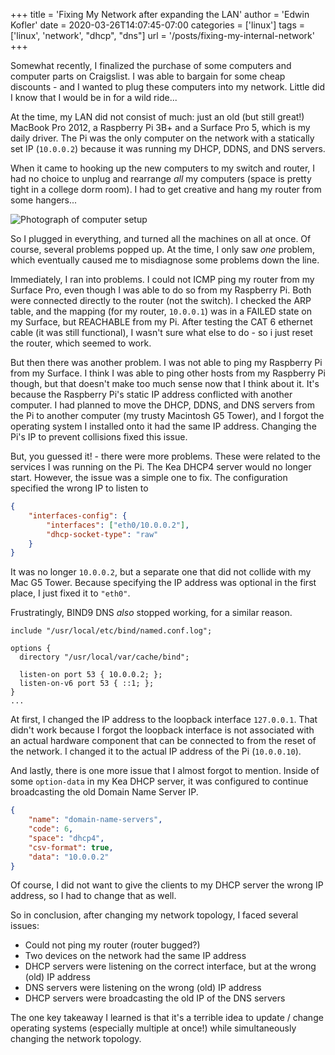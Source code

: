 +++
title = 'Fixing My Network after expanding the LAN'
author = 'Edwin Kofler'
date = 2020-03-26T14:07:45-07:00
categories = ['linux']
tags = ['linux', 'network', "dhcp", "dns"]
url = '/posts/fixing-my-internal-network'
+++

Somewhat recently, I finalized the purchase of some computers and computer parts on Craigslist. I was able to bargain for some cheap discounts - and I wanted to plug these computers into my network. Little did I know that I would be in for a wild ride...

At the time, my LAN did not consist of much: just an old (but still great!) MacBook Pro 2012, a Raspberry Pi 3B+ and a Surface Pro 5, which is my daily driver. The Pi was the only computer on the network with a statically set IP (`10.0.0.2`) because it was running my DHCP, DDNS, and DNS servers.

When it came to hooking up the new computers to my switch and router, I had no choice to unplug and rearrange _all_ my computers (space is pretty tight in a college dorm room). I had to get creative and hang my router from some hangers...

![Photograph of computer setup](/posts/2020/fixing-internal-network/setup.jpg)

So I plugged in everything, and turned all the machines on all at once. Of course, several problems popped up. At the time, I only saw _one_ problem, which eventually caused me to misdiagnose some problems down the line.

Immediately, I ran into problems. I could not ICMP ping my router from my Surface Pro, even though I was able to do so from my Raspberry Pi. Both were connected directly to the router (not the switch). I checked the ARP table, and the mapping (for my router, `10.0.0.1`) was in a FAILED state on my Surface, but REACHABLE from my Pi. After testing the CAT 6 ethernet cable (it was still functional), I wasn't sure what else to do - so i just reset the router, which seemed to work.

But then there was another problem. I was not able to ping my Raspberry Pi from my Surface. I think I was able to ping other hosts from my Raspberry Pi though, but that doesn't make too much sense now that I think about it. It's because the Raspberry Pi's static IP address conflicted with another computer. I had planned to move the DHCP, DDNS, and DNS servers from the Pi to another computer (my trusty Macintosh G5 Tower), and I forgot the operating system I installed onto it had the same IP address. Changing the Pi's IP to prevent collisions fixed this issue.

But, you guessed it! - there were more problems. These were related to the services I was running on the Pi. The Kea DHCP4 server would no longer start. However, the issue was a simple one to fix. The configuration specified the wrong IP to listen to

```json
{
	"interfaces-config": {
		"interfaces": ["eth0/10.0.0.2"],
		"dhcp-socket-type": "raw"
	}
}
```

It was no longer `10.0.0.2`, but a separate one that did not collide with my Mac G5 Tower. Because specifying the IP address was optional in the first place, I just fixed it to `"eth0"`.

Frustratingly, BIND9 DNS _also_ stopped working, for a similar reason.

```properties
include "/usr/local/etc/bind/named.conf.log";

options {
  directory "/usr/local/var/cache/bind";

  listen-on port 53 { 10.0.0.2; };
  listen-on-v6 port 53 { ::1; };
}
...
```

At first, I changed the IP address to the loopback interface `127.0.0.1`. That didn't work because I forgot the loopback interface is not associated with an actual hardware component that can be connected to from the reset of the network. I changed it to the actual IP address of the Pi (`10.0.0.10`).

And lastly, there is one more issue that I almost forgot to mention. Inside of some `option-data` in my Kea DHCP server, it was configured to continue broadcasting the old Domain Name Server IP.

```json
{
	"name": "domain-name-servers",
	"code": 6,
	"space": "dhcp4",
	"csv-format": true,
	"data": "10.0.0.2"
}
```

Of course, I did not want to give the clients to my DHCP server the wrong IP address, so I had to change that as well.

So in conclusion, after changing my network topology, I faced several issues:

- Could not ping my router (router bugged?)
- Two devices on the network had the same IP address
- DHCP servers were listening on the correct interface, but at the wrong (old) IP address
- DNS servers were listening on the wrong (old) IP address
- DHCP servers were broadcasting the old IP of the DNS servers

The one key takeaway I learned is that it's a terrible idea to update / change operating systems (especially multiple at once!) while simultaneously changing the network topology.
